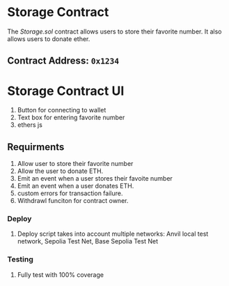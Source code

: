 # Storage Contract 
The *Storage.sol* contract allows users to store their favorite number.
It also allows users to donate ether.

## Contract Address: `0x1234`

# Storage Contract UI
1. Button for connecting to wallet
2. Text box for entering favorite number
3. ethers js

## Requirments
1. Allow user to store their favorite number
2. Allow the user to donate ETH.
3. Emit an event when a user stores their favoite number
4. Emit an event when a user donates ETH.
5. custom errors for transaction failure.
6. Withdrawl funciton for contract owner.

### Deploy 
1. Deploy script takes into account multiple networks: Anvil local test network, Sepolia Test Net, Base Sepolia Test Net
   
### Testing
1. Fully test with 100% coverage